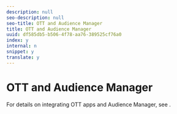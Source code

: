 ```yaml
---
description: null
seo-description: null
seo-title: OTT and Audience Manager
title: OTT and Audience Manager
uuid: df585db5-b506-4f78-aa76-389525cf76a0
index: y
internal: n
snippet: y
translate: y
---
```


# OTT and Audience Manager

For details on integrating OTT apps and Audience Manager, see [](../../intro-to-ava/am-enablement.md).
